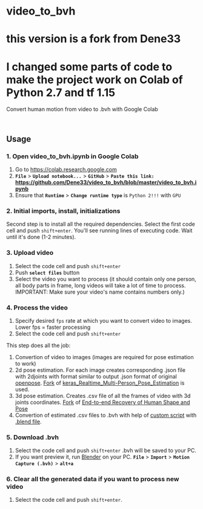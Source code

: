 # video_to_bvh
# this version is a fork from Dene33
# I changed some parts of code to make the project work on Colab of Python 2.7 and tf 1.15

Convert human motion from video to .bvh with Google Colab

<img alt="" src="https://i.imgur.com/QxML83b.gif" /><img alt="" src="https://i.imgur.com/vfge7DS.gif" />

<img alt="" src=https://i.imgur.com/UvBM1gv.gif />

## Usage
### 1. Open video_to_bvh.ipynb in Google Colab
1. Go to https://colab.research.google.com
2. **```File```** > **```Upload notebook...```** > **```GitHub```** > **```Paste this link:``` https://github.com/Dene33/video_to_bvh/blob/master/video_to_bvh.ipynb**
3. Ensure that **```Runtime```** > **```Change runtime type```** is ```Python 2!!!``` with ```GPU```
### 2. Initial imports, install, initializations
Second step is to install all the required dependencies. Select the first code cell and push ```shift+enter```. You'll see running lines of executing code. Wait until it's done (1-2 minutes).
### 3. Upload video
1. Select the code cell and push ```shift+enter```
2. Push **```select files```** button
3. Select the video you want to process (it should contain only one person, all body parts in frame, long videos will take a lot of time to process. IMPORTANT: Make sure your video's name contains numbers only.)
### 4. Process the video
1. Specify desired ```fps``` rate at which you want to convert video to images. Lower fps = faster processing
2. Select the code cell and push ```shift+enter``` 

This step does all the job: 
1. Convertion of video to images (images are required for pose estimation to work)
2. 2d pose estimation. For each image creates corresponding .json file with 2djoints with format similar to output .json format of original [openpose](https://github.com/CMU-Perceptual-Computing-Lab/openpose/blob/master/doc/output.md). [Fork](https://github.com/Dene33/keras_Realtime_Multi-Person_Pose_Estimation) of [keras_Realtime_Multi-Person_Pose_Estimation](https://github.com/michalfaber/keras_Realtime_Multi-Person_Pose_Estimation) is used.
3. 3d pose estimation. Creates .csv file of all the frames of video with 3d joints coordinates. [Fork](https://github.com/Dene33/hmr) of [End-to-end Recovery of Human Shape and Pose](https://github.com/akanazawa/hmr)
4. Convertion of estimated .csv files to .bvh with help of [custom script](https://github.com/Dene33/hmr/blob/master/csv_to_bvh.py) with [.blend file](https://github.com/Dene33/hmr/blob/master/csv_to_bvh.blend).

### 5. Download .bvh
1. Select the code cell and push ```shift+enter``` .bvh will be saved to your PC.
2. If you want preview it, run [Blender](https://www.blender.org/) on your PC. **```File```** > **```Import```** > **```Motion Capture (.bvh)```** > **```alt+a```**

### 6. Clear all the generated data if you want to process new video
1. Select the code cell and push ```shift+enter```. 
